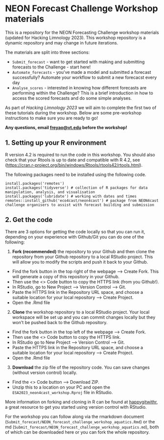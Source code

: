 # NEON Forecast Challenge Workshop materials
This is a repository for the NEON Forecasting Challenge workshop materials (updated for Hacking Limnology 2023). This workshop repository is a dynamic repository and may change in future iterations. 

The materials are split into three sections:

* `Submit_forecast` - want to get started with making and submitting forecasts to the Challenge - start here! 
* `Automate_forecasts` - you've made a model and submitted a forecast successfully? Automate your workflow to submit a new forecacst every day 
* `Analyse_scores` - interested in knowing how different forecasts are performing within the Challenge? This is a brief introduction in how to access the scored forecasts and do some simple analyses. 

As part of _Hacking Limnology 2023_ we will aim to complete the first two of these tutorials during the workshop. Below are some pre-workshop instructions to make sure you are ready to go!

__Any questions, email [freyao@vt.edu](mailto:freyao@vt.edu) before the workshop!__

## 1. Setting up your R environment

R version 4.2 is required to run the code in this workshop. You should also check that your Rtools is up to date and compatible with R 4.2, see (https://cran.r-project.org/bin/windows/Rtools/rtools42/rtools.html). 

The following packages need to be installed using the following code.

```{r}
install.packages('remotes')
install.packages('tidyverse') # collection of R packages for data manipulation, analysis, and visualisation
install.packages('lubridate') # working with dates and times
remotes::install_github('eco4cast/neon4cast') # package from NEON4cast challenge organisers to assist with forecast building and submission
```

## 2. Get the code

There are 3 options for getting the code locally so that you can run it, depending on your experience with Github/Git you can do one of the following:

1. __Fork (recommended)__ the repository to your Github and then clone the repository from your Github repository to a local RStudio project. This will allow you to modify the scripts and push it back to your Github. 

- Find the fork button in the top right of the webpage --> Create Fork. This will generate a copy of this repository in your Github.
- Then use the <> Code button to copy the HTTPS link (from you Github!). 
- In RStudio, go to New Project --> Version Control --> Git. 
- Paste the HTTPS link in the Repository URL space, and choose a suitable location for your local repository --> Create Project. 
- Open the .Rmd file

2. __Clone__ the workshop repository to a local RStudio project. Your local workspace will be set up and you can commit changes locally but they won't be pushed back to the Github repository.
- Find the fork button in the top left of the webpage --> Create Fork. 
- Then use the <> Code button to copy the HTTPS link.
- In RStudio go to New Project --> Version Control --> Git. 
- Paste the HTTPS link in the Repository URL space, and choose a suitable location for your local repository --> Create Project. 
- Open the .Rmd file

3. __Download__ the zip file of the repository code. You can save changes (without version control) locally.
- Find the <> Code button --> Download ZIP. 
- Unzip this to a location on your PC and open the `ESA2023_neon4cast_workshop.Rproj` file in RStudio. 

More information on forking and cloning in R can be found at [happygitwithr](https://happygitwithr.com/fork-and-clone.html), a great resource to get you started using version control with RStudio. 


For the workshop you can follow along via the rmarkdown document (`Submit_forecast/NEON_forecast_challenge_workshop_aquatics.Rmd`) or the md (`Submit_forecast/NEON_forecast_challenge_workshop_aquatics.md`), both of which can be downloaded here or you can fork the whole repository.
